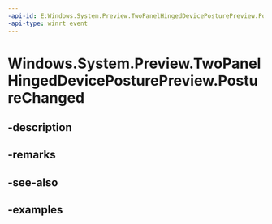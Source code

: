 ```yaml
---
-api-id: E:Windows.System.Preview.TwoPanelHingedDevicePosturePreview.PostureChanged
-api-type: winrt event
---
```


<!-- Event syntax.
public event TypedEventHandler PostureChanged<TwoPanelHingedDevicePosturePreview, TwoPanelHingedDevicePosturePreviewReadingChangedEventArgs>
-->

# Windows.System.Preview.TwoPanelHingedDevicePosturePreview.PostureChanged

## -description

## -remarks

## -see-also

## -examples


